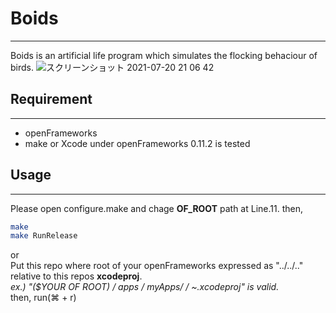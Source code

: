 # Boids
***
Boids is an artificial life program which simulates the flocking behaciour of birds.
![スクリーンショット 2021-07-20 21 06 42](https://user-images.githubusercontent.com/87483306/126321004-c6a411a4-6bc2-4667-b6ce-1cab2465ee65.png)

## Requirement
***
* openFrameworks
* make or Xcode
under openFrameworks 0.11.2 is tested

## Usage
***
Please open configure.make and chage **OF_ROOT** path at Line.11.
then, 
```bash
make
make RunRelease
```
or <br>
Put this repo where root of your openFrameworks expressed as "../../.." relative to this repos **xcodeproj**.<br>
*ex.) "($YOUR OF ROOT) / apps / myApps/ <this repo> / ~.xcodeproj" is valid.<br>*
then, run(⌘ + r)

